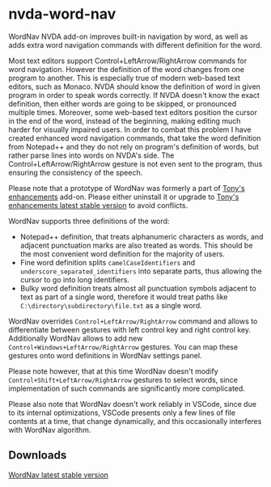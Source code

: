 # nvda-word-nav
WordNav NVDA add-on improves built-in navigation  by word, as well as adds extra word navigation commands with different definition for the word.

Most text editors support Control+LeftArrow/RightArrow commands for word navigation. However the definition of the word changes from one program to another. This is especially true of modern web-based text editors, such as Monaco. NVDA should know the definition of word in given program in order to speak words correctly. If NVDA doesn't know the exact definition, then either words are going to be skipped, or pronounced multiple times. Moreover, some web-based text editors position the cursor in the end of the word, instead of the beginning, making editing much harder for visually impaired users. In order to combat this problem I have created enhanced word navigation commands, that take the word definition from Notepad++ and they do not rely on program's definition of words, but rather parse lines into words on NVDA's side. The Control+LeftArrow/RightArrow gesture is not even sent to the program, thus ensuring the consistency of the speech.

Please note that a prototype of WordNav was formerly a part of [Tony's enhancements](https://github.com/mltony/nvda-tonys-enhancements/) add-on. Please either uninstall it or upgrade to [Tony's enhancements latest stable version](https://github.com/mltony/nvda-tonys-enhancements/releases/latest/download/tonysEnhancements.nvda-addon) to avoid conflicts.

WordNav supports three definitions of the word:

- Notepad++ definition, that treats alphanumeric characters as words, and adjacent punctuation marks are also treated as words. This should be the most convenient word definition for the majority of users.
- Fine word definition splits `camelCaseIdentifiers` and `underscore_separated_identifiers` into separate parts, thus allowing the cursor to go into long identifiers.
- Bulky word definition treats almost all punctuation symbols adjacent to text as part of a single word, therefore it would treat paths like `C:\directory\subdirectory\file.txt` as a single word.

WordNav overrides `Control+LeftArrow/RightArrow` command and allows to differentiate between gestures with left control key and right control key. Additionally WordNav allows to add new `Control+Windows+LeftArrow/RightArrow` gestures. You can map these gestures onto word definitions in WordNav settings panel.

Please note however, that at this time WordNav doesn't modify `Control+Shift+LeftArrow/RightArrow` gestures to select words, since implementation of such commands are significantly more complicated.

Please also note that WordNav doesn't work reliably in VSCode, since due to its internal optimizations, VSCode presents only a few lines of file contents at a time, that change dynamically, and this occasionally interferes with WordNav algorithm.


##  Downloads

[WordNav latest stable version](https://github.com/mltony/nvda-word-nav/releases/latest/download/wordNav.nvda-addon)